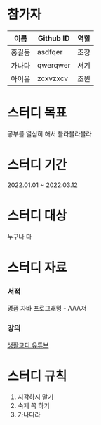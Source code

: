 # 참가자
|이름|Github ID|역할|
|---|---------|---|
|홍길동|asdfqer|조장|
|가나다|qwerqwer|서기|
|아이유|zcxvzxcv|조원|

# 스터디 목표
공부를 열심히 해서 블라블라블라
# 스터디 기간
2022.01.01 ~ 2022.03.12
# 스터디 대상
누구나 다
# 스터디 자료
### 서적
명품 자바 프로그래밍 - AAA저
### 강의
[생활코디 유튜브](https://www.youtube.com/watch?v=E0W5sJZ2d64)
# 스터디 규칙
1. 지각하지 말기
2. 숙제 꼭 하기
3. 가나다라
